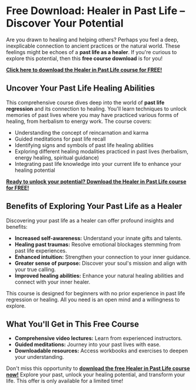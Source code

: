 # Free Download: Healer in Past Life – Discover Your Potential

Are you drawn to healing and helping others? Perhaps you feel a deep, inexplicable connection to ancient practices or the natural world. These feelings might be echoes of a **past life as a healer**. If you're curious to explore this potential, then this **free course download** is for you!

[**Click here to download the Healer in Past Life course for FREE!**](https://udemywork.com/healer-in-past-life)

## Uncover Your Past Life Healing Abilities

This comprehensive course dives deep into the world of **past life regression** and its connection to healing. You'll learn techniques to unlock memories of past lives where you may have practiced various forms of healing, from herbalism to energy work. The course covers:

*   Understanding the concept of reincarnation and karma
*   Guided meditations for past life recall
*   Identifying signs and symbols of past life healing abilities
*   Exploring different healing modalities practiced in past lives (herbalism, energy healing, spiritual guidance)
*   Integrating past life knowledge into your current life to enhance your healing potential

[**Ready to unlock your potential? Download the Healer in Past Life course for FREE!**](https://udemywork.com/healer-in-past-life)

## Benefits of Exploring Your Past Life as a Healer

Discovering your past life as a healer can offer profound insights and benefits:

*   **Increased self-awareness:** Understand your innate gifts and talents.
*   **Healing past traumas:** Resolve emotional blockages stemming from past life experiences.
*   **Enhanced intuition:** Strengthen your connection to your inner guidance.
*   **Greater sense of purpose:** Discover your soul's mission and align with your true calling.
*   **Improved healing abilities:** Enhance your natural healing abilities and connect with your inner healer.

This course is designed for beginners with no prior experience in past life regression or healing. All you need is an open mind and a willingness to explore.

## What You'll Get in This Free Course

*   **Comprehensive video lectures:** Learn from experienced instructors.
*   **Guided meditations:** Journey into your past lives with ease.
*   **Downloadable resources:** Access workbooks and exercises to deepen your understanding.

Don't miss this opportunity to **[download the free Healer in Past Life course now!](https://udemywork.com/healer-in-past-life)** Explore your past, unlock your healing potential, and transform your life. This offer is only available for a limited time!
